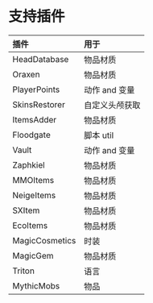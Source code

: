# 支持插件

| 插件             | 用于        |
|:---------------|:----------|
| HeadDatabase   | 物品材质      |
| Oraxen         | 物品材质      |
| PlayerPoints   | 动作 and 变量 |
| SkinsRestorer  | 自定义头颅获取   |
| ItemsAdder     | 物品材质      |
| Floodgate      | 脚本 util   |
| Vault          | 动作 and 变量 |
| Zaphkiel       | 物品材质      |
| MMOItems       | 物品材质      |
| NeigeItems     | 物品材质      |
| SXItem         | 物品材质      |
| EcoItems       | 物品材质      |
| MagicCosmetics | 时装        |
| MagicGem       | 物品材质      |
| Triton         | 语言        |
| MythicMobs     | 物品        |
